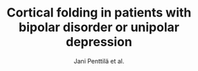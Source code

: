 ---
cat: gaia
subcat: signature
bestof: false
author: Jani Penttilä et al.
title: Cortical folding in patients with bipolar disorder or unipolar depression
journal: Journal of psychiatry \& neuroscience - JPN
year: 2009
type: article
---